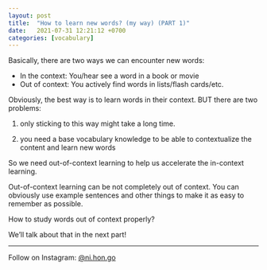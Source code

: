```yaml
---
layout: post
title:  "How to learn new words? (my way) (PART 1)"
date:   2021-07-31 12:21:12 +0700
categories: [vocabulary]
---
```


Basically, there are two ways we can encounter new words:
- In the context: You/hear see a word in a book or movie
- Out of context: You actively find words in lists/flash cards/etc.

Obviously, the best way is to learn words in their context. BUT there are two problems:

1) only sticking to this way might take a long time.

2) you need a base vocabulary knowledge to be able to contextualize the content and learn new words

So we need out-of-context learning to help us accelerate the in-context learning.

Out-of-context learning can be not completely out of context. You can obviously use example sentences and other things to make it as easy to remember as possible.

How to study words out of context properly?

We’ll talk about that in the next part!

_____

Follow on Instagram: [@ni.hon.go](https://instagram.com/ni.hon.go)